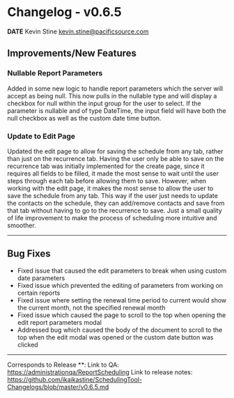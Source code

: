 # Changelog - v0.6.5

**DATE** Kevin Stine <kevin.stine@pacificsource.com>

## Improvements/New Features

### Nullable Report Parameters

Added in some new logic to handle report parameters which the server will accept as being null. This now pulls in the nullable type and will display a checkbox
for null within the input group for the user to select. If the parameter is nullable and of type DateTime, the input field will have both the null checkbox
as well as the custom date time button.

### Update to Edit Page

Updated the edit page to allow for saving the schedule from any tab, rather than just on the recurrence tab. Having the user only be able to save on the recurrence
tab was initially implemented for the create page, since it requires all fields to be filled, it made the most sense to wait until the user steps through each tab
before allowing them to save. However, when working with the edit page, it makes the most sense to allow the user to save the schedule from any tab. This way if
the user just needs to update the contacts on the schedule, they can add/remove contacts and save from that tab without having to go to the recurrence to save. Just
a small quality of life improvement to make the process of scheduling more intuitive and smoother.

___

## Bug Fixes

* Fixed issue that caused the edit parameters to break when using custom date parameters
* Fixed issue which prevented the editing of parameters from working on certain reports
* Fixed issue where setting the renewal time period to current would show the current month, not the specified renewal month
* Fixed issue which caused the page to scroll to the top when opening the edit report parameters modal
* Addressed bug which caused the body of the document to scroll to the top when the edit modal was opened or the custom date button was clicked

___

Corresponds to Release **:
Link to QA: <https://administrationqa/ReportScheduling>
Link to release notes: <https://github.com/ikaikastine/SchedulingTool-Changelogs/blob/master/v0.6.5.md>